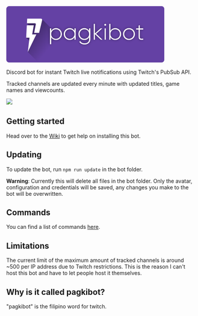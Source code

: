 <img src="https://github.com/LeaPhant/pagkibot/blob/master/res/logo.png?" height="150">

Discord bot for instant Twitch live notifications using Twitch's PubSub API.

Tracked channels are updated every minute with updated titles, game names and viewcounts.

<img src="https://i.imgur.com/8fnjDEu.png">

## Getting started

Head over to the [Wiki](https://github.com/LeaPhant/pagkibot/wiki) to get help on installing this bot.

## Updating

To update the bot, run `npm run update` in the bot folder.

**Warning**: Currently this will delete all files in the bot folder. Only the avatar, configuration and credentials will be saved, any changes you make to the bot will be overwritten.

## Commands

You can find a list of commands [here](https://github.com/LeaPhant/pagkibot/wiki/4.-Commands).

## Limitations

The current limit of the maximum amount of tracked channels is around ~500 per IP address due to Twitch restrictions. This is the reason I can't host this bot and have to let people host it themselves.

## Why is it called pagkibot?

"pagkibot" is the filipino word for twitch.
